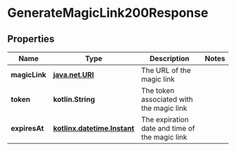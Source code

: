 
# GenerateMagicLink200Response

## Properties
Name | Type | Description | Notes
------------ | ------------- | ------------- | -------------
**magicLink** | [**java.net.URI**](java.net.URI.md) | The URL of the magic link | 
**token** | **kotlin.String** | The token associated with the magic link | 
**expiresAt** | [**kotlinx.datetime.Instant**](kotlinx.datetime.Instant.md) | The expiration date and time of the magic link | 



